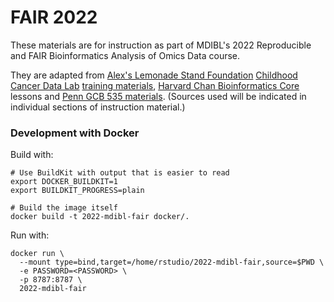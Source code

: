# FAIR 2022 

These materials are for instruction as part of MDIBL's 2022 Reproducible and FAIR Bioinformatics Analysis of Omics Data course.

They are adapted from [Alex's Lemonade Stand Foundation](https://www.alexslemonade.org/) [Childhood Cancer Data Lab](https://www.ccdatalab.org/) [training materials](https://github.com/AlexsLemonade/training-modules), [Harvard Chan Bioinformatics Core](http://bioinformatics.sph.harvard.edu/) lessons and [Penn GCB 535 materials](https://github.com/greenelab/GCB535).
(Sources used will be indicated in individual sections of instruction material.)


### Development with Docker

Build with:

```
# Use BuildKit with output that is easier to read
export DOCKER_BUILDKIT=1
export BUILDKIT_PROGRESS=plain

# Build the image itself 
docker build -t 2022-mdibl-fair docker/.
```

Run with:

```
docker run \
  --mount type=bind,target=/home/rstudio/2022-mdibl-fair,source=$PWD \
  -e PASSWORD=<PASSWORD> \
  -p 8787:8787 \
  2022-mdibl-fair
```
